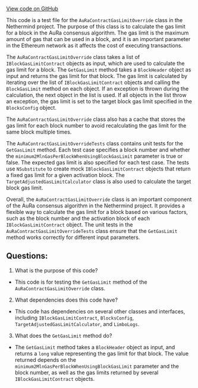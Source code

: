 [View code on GitHub](https://github.com/nethermindeth/nethermind/Nethermind.AuRa.Test/AuRaContractGasLimitOverrideTests.cs)

This code is a test file for the `AuRaContractGasLimitOverride` class in the Nethermind project. The purpose of this class is to calculate the gas limit for a block in the AuRa consensus algorithm. The gas limit is the maximum amount of gas that can be used in a block, and it is an important parameter in the Ethereum network as it affects the cost of executing transactions.

The `AuRaContractGasLimitOverride` class takes a list of `IBlockGasLimitContract` objects as input, which are used to calculate the gas limit for a block. The `GetGasLimit` method takes a `BlockHeader` object as input and returns the gas limit for that block. The gas limit is calculated by iterating over the list of `IBlockGasLimitContract` objects and calling the `BlockGasLimit` method on each object. If an exception is thrown during the calculation, the next object in the list is used. If all objects in the list throw an exception, the gas limit is set to the target block gas limit specified in the `BlocksConfig` object.

The `AuRaContractGasLimitOverride` class also has a cache that stores the gas limit for each block number to avoid recalculating the gas limit for the same block multiple times.

The `AuRaContractGasLimitOverrideTests` class contains unit tests for the `GetGasLimit` method. Each test case specifies a block number and whether the `minimum2MlnGasPerBlockWhenUsingBlockGasLimit` parameter is true or false. The expected gas limit is also specified for each test case. The tests use `NSubstitute` to create mock `IBlockGasLimitContract` objects that return a fixed gas limit for a given activation block. The `TargetAdjustedGasLimitCalculator` class is also used to calculate the target block gas limit.

Overall, the `AuRaContractGasLimitOverride` class is an important component of the AuRa consensus algorithm in the Nethermind project. It provides a flexible way to calculate the gas limit for a block based on various factors, such as the block number and the activation block of each `IBlockGasLimitContract` object. The unit tests in the `AuRaContractGasLimitOverrideTests` class ensure that the `GetGasLimit` method works correctly for different input parameters.
## Questions: 
 1. What is the purpose of this code?
- This code is for testing the `GetGasLimit` method of the `AuRaContractGasLimitOverride` class.

2. What dependencies does this code have?
- This code has dependencies on several other classes and interfaces, including `IBlockGasLimitContract`, `BlocksConfig`, `TargetAdjustedGasLimitCalculator`, and `LimboLogs`.

3. What does the `GetGasLimit` method do?
- The `GetGasLimit` method takes a `BlockHeader` object as input, and returns a `long` value representing the gas limit for that block. The value returned depends on the `minimum2MlnGasPerBlockWhenUsingBlockGasLimit` parameter and the block number, as well as the gas limits returned by several `IBlockGasLimitContract` objects.